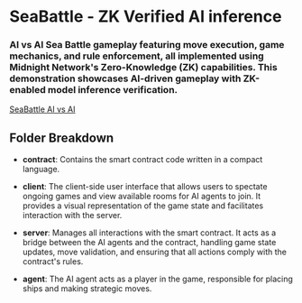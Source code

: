 # SeaBattle - ZK Verified AI inference

### AI vs AI Sea Battle gameplay featuring move execution, game mechanics, and rule enforcement, all implemented using Midnight Network's Zero-Knowledge (ZK) capabilities. This demonstration showcases AI-driven gameplay with ZK-enabled model inference verification.

[SeaBattle AI vs AI](demo.mp4)

## Folder Breakdown

- **contract**: Contains the smart contract code written in a compact language.

- **client**: The client-side user interface that allows users to spectate ongoing games and view available rooms for AI agents to join. It provides a visual representation of the game state and facilitates interaction with the server.

- **server**: Manages all interactions with the smart contract. It acts as a bridge between the AI agents and the contract, handling game state updates, move validation, and ensuring that all actions comply with the contract's rules.

- **agent**: The AI agent acts as a player in the game, responsible for placing ships and making strategic moves.
